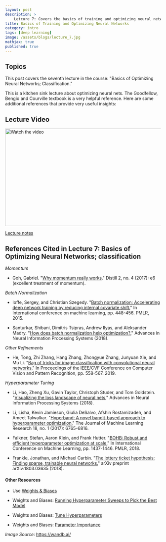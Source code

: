 ```yaml
---
layout: post
description: >
    Letcure 7: Covers the basics of training and optimizing neural networks
title: Basics of Training and Optimizing Neural Networks
category: intro
tags: [deep learning]
image: /assets/blogs/lecture_7.jpg
mathjax: true
published: true
---
```


## Topics

This post covers the seventh lecture in the course: "Basics of Optimizing Neural Networks; Classification." 

This is a kitchen sink lecture about optimizing neural nets. The Goodfellow, Bengio and Courville textbook is a very helpful reference. Here are some additional references that provide very useful insights: 

## Lecture Video

<a href="https://www.youtube.com/watch?v=TgXkNt4Z6I0&ab_channel=MelissaDell" target="_blank">
 <img src="http://img.youtube.com/vi/TgXkNt4Z6I0/mqdefault.jpg" alt="Watch the video" width="560" height="315" />
</a>

[Lecture notes](https://www.dropbox.com/s/awi97039q0a5f32/lecture_train_nns.pdf?dl=0)


## References Cited in Lecture 7: Basics of Optimizing Neural Networks; classification

_Momentum_ 

- Goh, Gabriel. "[Why momentum really works](https://distill.pub/2017/momentum/?utm_campaign=Artificial%2BIntelligence%2BWeekly&utm_medium=email&utm_source=Artificial_Intelligence_Weekly_59)." Distill 2, no. 4 (2017): e6 (excellent treatment of momentum). 

_Batch Normalization_

- Ioffe, Sergey, and Christian Szegedy. "[Batch normalization: Accelerating deep network training by reducing internal covariate shift.](http://proceedings.mlr.press/v37/ioffe15.pdf)" In International conference on machine learning, pp. 448-456. PMLR, 2015.

- Santurkar, Shibani, Dimitris Tsipras, Andrew Ilyas, and Aleksander Madry. "[How does batch normalization help optimization?.](https://proceedings.neurips.cc/paper/2018/file/905056c1ac1dad141560467e0a99e1cf-Paper.pdf)" Advances in Neural Information Processing Systems (2018).

_Other Refinements_

- He, Tong, Zhi Zhang, Hang Zhang, Zhongyue Zhang, Junyuan Xie, and Mu Li. "[Bag of tricks for image classification with convolutional neural networks.](https://openaccess.thecvf.com/content_CVPR_2019/papers/He_Bag_of_Tricks_for_Image_Classification_with_Convolutional_Neural_Networks_CVPR_2019_paper.pdf)" In Proceedings of the IEEE/CVF Conference on Computer Vision and Pattern Recognition, pp. 558-567. 2019.

_Hyperparameter Tuning_

- Li, Hao, Zheng Xu, Gavin Taylor, Christoph Studer, and Tom Goldstein. "[Visualizing the loss landscape of neural nets.](https://proceedings.neurips.cc/paper/2018/file/a41b3bb3e6b050b6c9067c67f663b915-Paper.pdf)" Advances in Neural Information Processing Systems (2018).

- Li, Lisha, Kevin Jamieson, Giulia DeSalvo, Afshin Rostamizadeh, and Ameet Talwalkar. "[Hyperband: A novel bandit-based approach to hyperparameter optimization.](https://www.jmlr.org/papers/volume18/16-558/16-558.pdf)" The Journal of Machine Learning Research 18, no. 1 (2017): 6765-6816.

- Falkner, Stefan, Aaron Klein, and Frank Hutter. "[BOHB: Robust and efficient hyperparameter optimization at scale.](http://proceedings.mlr.press/v80/falkner18a/falkner18a.pdf)" In International Conference on Machine Learning, pp. 1437-1446. PMLR, 2018.

- Frankle, Jonathan, and Michael Carbin. "[The lottery ticket hypothesis: Finding sparse, trainable neural networks.](https://arxiv.org/pdf/1803.03635.pdf)" arXiv preprint arXiv:1803.03635 (2018).

#### Other Resources

- Use [Weights & Biases](https://wandb.ai/site)

- Weights and Biases: [Running Hyperparameter Sweeps to Pick the Best Model](https://wandb.ai/site/articles/running-hyperparameter-sweeps-to-pick-the-best-model-using-w-b#:~:text=Weights%20and%20biases%20are%20the,each%20layer%2C%20and%20so%20on)

- Weights and Biases: [Tune Hyperparameters](https://docs.wandb.ai/guides/sweeps)

- Weights and Biases: [Parameter Importance](https://docs.wandb.ai/ref/app/features/panels/parameter-importance)

_Image Source_: https://wandb.ai/